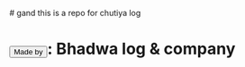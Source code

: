 <p>
# gand
this is a repo for chutiya log
<h1><button>Made by </button>: Bhadwa log & company</h1>
</p>
